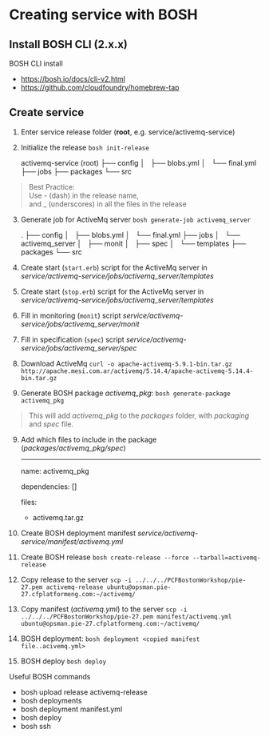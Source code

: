 # Creating service with BOSH

## Install BOSH CLI (2.x.x)

BOSH CLI install
  - https://bosh.io/docs/cli-v2.html
  - https://github.com/cloudfoundry/homebrew-tap
  
  
## Create service

1. Enter service release folder (**root**, e.g. service/activemq-service)

2. Initialize the release `bosh init-release`


    activemq-service
      (root)
        ├── config
        │   ├── blobs.yml
        │   └── final.yml
        ├── jobs
        ├── packages
        └── src
    
> Best Practice: <br/>
   Use - (dash) in the release name, <br/>
   and _ (underscores) in all the files in the release
   
3. Generate job for ActiveMq server `bosh generate-job activemq_server`


    .
    ├── config
    │   ├── blobs.yml
    │   └── final.yml
    ├── jobs
    │   └── activemq_server
    │       ├── monit
    │       ├── spec
    │       └── templates
    ├── packages
    └── src
    
    
4. Create start (`start.erb`) script for the ActiveMq server in _service/activemq-service/jobs/activemq_server/templates_
5. Create start (`stop.erb`) script for the ActiveMq server in _service/activemq-service/jobs/activemq_server/templates_
5. Fill in monitoring (`monit`) script _service/activemq-service/jobs/activemq_server/monit_
6. Fill in specification (`spec`) script _service/activemq-service/jobs/activemq_server/spec_
  
7. Download ActiveMq `curl -o apache-activemq-5.9.1-bin.tar.gz http://apache.mesi.com.ar/activemq/5.14.4/apache-activemq-5.14.4-bin.tar.gz`

8. Generate BOSH package *activemq_pkg*: `bosh generate-package activemq_pkg`
>    This will add *activemq_pkg* to the *packages* folder, with *packaging* and *spec* file.
 
 
9. Add which files to include in the package (*packages/activemq_pkg/spec*)


    ---
    name: activemq_pkg
    
    dependencies: []
    
    files:
      - activemq.tar.gz
      
      
10. Create BOSH deployment manifest _service/activemq-service/manifest/activemq.yml_

11. Create BOSH release `bosh create-release --force --tarball=activemq-release`

12. Copy release to the server `scp -i ../../../PCFBostonWorkshop/pie-27.pem activemq-release ubuntu@opsman.pie-27.cfplatformeng.com:~/activemq/`

13. Copy manifest (_activemq.yml_) to the server `scp -i ../../../PCFBostonWorkshop/pie-27.pem manifest/activemq.yml ubuntu@opsman.pie-27.cfplatformeng.com:~/activemq/`

14. BOSH deployment: `bosh deployment <copied manifest file..acivemq.yml>`

15. BOSH deploy `bosh deploy`


Useful BOSH commands
 - bosh upload release activemq-release
 - bosh deployments
 - bosh deployment manifest.yml
 - bosh deploy
 - bosh ssh
 
